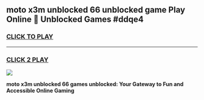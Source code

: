 
## moto x3m unblocked 66 unblocked game Play Online 👋 Unblocked Games #ddqe4
<h3>
<a href="https://premium.freeplayer.one?title=moto_x3m_unblocked_66&ref=21F">CLICK TO PLAY</a></h3>
<hr>

<h3>
<a href="https://premium.freeplayer.one?title=moto_x3m_unblocked_66&ref=21F">CLICK 2 PLAY</a>
  
</h3>

<a href="https://premium.freeplayer.one?title=moto_x3m_unblocked_66&ref=21F/"><img src="https://clearcache.store/games.png"></a>


**moto x3m unblocked 66 games unblocked: Your Gateway to Fun and Accessible Online Gaming**
